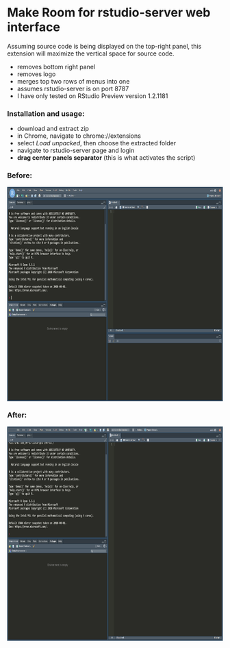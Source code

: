 # Make Room for rstudio-server web interface
Assuming source code is being displayed on the top-right panel, this extension will maximize the vertical space for source code.

 - removes bottom right panel
 - removes logo
 - merges top two rows of menus into one
 - assumes rstudio-server is on port 8787
 - I have only tested on RStudio Preview version 1.2.1181
 
### Installation and usage: 
 - download and extract zip 
 - in Chrome, navigate to chrome://extensions
 - select *Load unpacked*, then choose the extracted folder
 - navigate to rstudio-server page and login
 - **drag center panels separator** (this is what activates the script)

### Before:
<a href="https://github.com/mkln/rstudio-server_make_room/raw/master/before.png"><img src="https://github.com/mkln/rstudio-server_make_room/raw/master/before.png" align="center" height="500"></a> <br>

### After:
<a href="https://github.com/mkln/rstudio-server_make_room/raw/master/after.png"><img src="https://github.com/mkln/rstudio-server_make_room/raw/master/after.png" align="center" height="500"></a>
